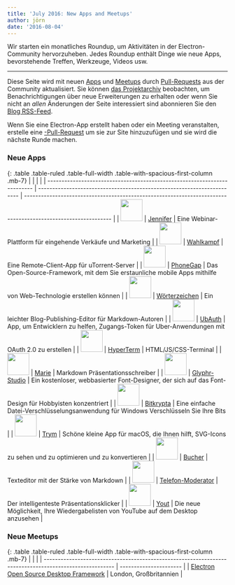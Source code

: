 ```yaml
---
title: 'July 2016: New Apps and Meetups'
author: jörn
date: '2016-08-04'
---
```


Wir starten ein monatliches Roundup, um Aktivitäten in der Electron-Community hervorzuheben. Jedes Roundup enthält Dinge wie neue Apps, bevorstehende Treffen, Werkzeuge, Videos usw.

---

Diese Seite wird mit neuen [Apps](https://electronjs.org/apps) und [Meetups](https://electronjs.org/community) durch [Pull-Requests](https://github.com/electron/electronjs.org/pulls) aus der Community aktualisiert. Sie können [das Projektarchiv](https://github.com/electron/electronjs.org) beobachten, um Benachrichtigungen über neue Erweiterungen zu erhalten oder wenn Sie nicht an _allen_ Änderungen der Seite interessiert sind abonnieren Sie den [Blog RSS-Feed](https://electronjs.org/feed.xml).

Wenn Sie eine Electron-App erstellt haben oder ein Meeting veranstalten, erstelle eine [-Pull-Request](https://github.com/electron/electronjs.org) um sie zur Site hinzuzufügen und sie wird die nächste Runde machen.

### Neue Apps

{: .table .table-ruled .table-full-width .table-with-spacious-first-column .mb-7}
|                                                                           |                                                                         |                                                                                                               |
| ------------------------------------------------------------------------- | ----------------------------------------------------------------------- | ------------------------------------------------------------------------------------------------------------- |
| <img src="/images/apps/demio.png" width="50" />          | [Jennifer](https://demio.com)                                           | Eine Webinar-Plattform für eingehende Verkäufe und Marketing                                                  |
| <img src="/images/apps/electorrent.png" width="50" />    | [Wahlkampf](https://github.com/Tympanix/Electorrent)                    | Eine Remote-Client-App für uTorrent-Server                                                                    |
| <img src="/images/apps/phonegap.png" width="50" />       | [PhoneGap](http://phonegap.com/products/#desktop-app-section)           | Das Open-Source-Framework, mit dem Sie erstaunliche mobile Apps mithilfe von Web-Technologie erstellen können |
| <img src="/images/apps/wordmark.png" width="50" />       | [Wörterzeichen](http://wordmarkapp.com)                                 | Ein leichter Blog-Publishing-Editor für Markdown-Autoren                                                      |
| <img src="/images/apps/ubauth.png" width="50" />         | [UbAuth](http://ubauth.enytc.com)                                       | App, um Entwicklern zu helfen, Zugangs-Token für Uber-Anwendungen mit OAuth 2.0 zu erstellen                  |
| <img src="/images/apps/hyperterm.png" width="50" />      | [HyperTerm](https://hyperterm.org)                                      | HTML/JS/CSS-Terminal                                                                                          |
| <img src="/images/apps/marp.png" width="50" />           | [Marie](https://yhatt.github.io/marp)                                   | Markdown Präsentationsschreiber                                                                               |
| <img src="/images/apps/glyphrstudio.png" width="50" />   | [Glyphr-Studio](https://github.com/glyphr-studio/Glyphr-Studio-Desktop) | Ein kostenloser, webbasierter Font-Designer, der sich auf das Font-Design für Hobbyisten konzentriert         |
| <img src="/images/apps/bitcrypt.png" width="50" />       | [Bitkrypta](https://github.com/Nazgul07/BitCrypt)                       | Eine einfache Datei-Verschlüsselungsanwendung für Windows Verschlüsseln Sie Ihre Bits                         |
| <img src="/images/apps/trym.png" width="50" />           | [Trym](http://kontentapps.com/trym)                                     | Schöne kleine App für macOS, die Ihnen hilft, SVG-Icons zu sehen und zu optimieren und zu konvertieren        |
| <img src="/images/apps/booker.png" width="50" />         | [Bucher](http://apps.meamka.me/booker)                                  | Texteditor mit der Stärke von Markdown                                                                        |
| <img src="/images/apps/phonepresenter.png" width="50" /> | [Telefon-Moderator](https://phonepresenter.com)                         | Der intelligenteste Präsentationsklicker                                                                      |
| <img src="/images/apps/yout-player.png" width="50" />    | [Yout](https://youtplayer.github.io)                                    | Die neue Möglichkeit, Ihre Wiedergabelisten von YouTube auf dem Desktop anzusehen                             |

### Neue Meetups

{: .table .table-ruled .table-full-width .table-with-spacious-first-column .mb-7}
|                                                                                                         |                        |
| ------------------------------------------------------------------------------------------------------- | ---------------------- |
| [Electron Open Source Desktop Framework](http://www.meetup.com/Electron-Open-Source-Desktop-Framework/) | London, Großbritannien |

